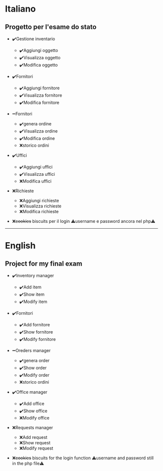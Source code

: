 # Italiano

## Progetto per l'esame do stato

* :heavy_check_mark:Gestione inventario
    * :heavy_check_mark:Aggiungi oggetto
    * :heavy_check_mark:Visualizza oggetto
    * :heavy_check_mark:Modifica oggetto

* :heavy_check_mark:Fornitori
    * :heavy_check_mark:Aggiungi fornitore
    * :heavy_check_mark:Visualizza fornitore
    * :heavy_check_mark:Modifica fornitore

* :heavy_minus_sign:Fornitori
    * :heavy_check_mark:genera ordine
    * :heavy_check_mark:Visualizza ordine
    * :heavy_check_mark:Modifica ordine
    * :x:storico ordini

* :heavy_check_mark:Uffici
    * :heavy_check_mark:Aggiungi uffici
    * :heavy_check_mark:Visualizza uffici
    * :x:Modifica uffici

* :x:Richieste
    * :x:Aggiungi richieste
    * :x:Visualizza richieste
    * :x:Modifica richieste

* :x:~~cookies~~ biscuits per il login :warning:username e password ancora nel php:warning:

----

# English

## Project for my final exam

* :heavy_check_mark:Inventory manager
    * :heavy_check_mark:Add item
    * :heavy_check_mark:Show item
    * :heavy_check_mark:Modify item

* :heavy_check_mark:Fornitori
    * :heavy_check_mark:Add fornitore
    * :heavy_check_mark:Show fornitore
    * :heavy_check_mark:Modify fornitore

* :heavy_minus_sign:Oreders manager
    * :heavy_check_mark:genera order
    * :heavy_check_mark:Show order
    * :heavy_check_mark:Modify order
    * :x:storico ordini

* :heavy_check_mark:Office manager
    * :heavy_check_mark:Add office
    * :heavy_check_mark:Show office
    * :x:Modify office

* :x:Requests manager
    * :x:Add request
    * :x:Show request
    * :x:Modify request

* :x:~~cookies~~ biscuits for the login function :warning:username and password still in the php file:warning:
